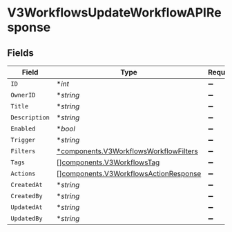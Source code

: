 # V3WorkflowsUpdateWorkflowAPIResponse


## Fields

| Field                                                                                           | Type                                                                                            | Required                                                                                        | Description                                                                                     |
| ----------------------------------------------------------------------------------------------- | ----------------------------------------------------------------------------------------------- | ----------------------------------------------------------------------------------------------- | ----------------------------------------------------------------------------------------------- |
| `ID`                                                                                            | **int*                                                                                          | :heavy_minus_sign:                                                                              | N/A                                                                                             |
| `OwnerID`                                                                                       | **string*                                                                                       | :heavy_minus_sign:                                                                              | N/A                                                                                             |
| `Title`                                                                                         | **string*                                                                                       | :heavy_minus_sign:                                                                              | N/A                                                                                             |
| `Description`                                                                                   | **string*                                                                                       | :heavy_minus_sign:                                                                              | N/A                                                                                             |
| `Enabled`                                                                                       | **bool*                                                                                         | :heavy_minus_sign:                                                                              | N/A                                                                                             |
| `Trigger`                                                                                       | **string*                                                                                       | :heavy_minus_sign:                                                                              | N/A                                                                                             |
| `Filters`                                                                                       | [*components.V3WorkflowsWorkflowFilters](../../models/components/v3workflowsworkflowfilters.md) | :heavy_minus_sign:                                                                              | N/A                                                                                             |
| `Tags`                                                                                          | [][components.V3WorkflowsTag](../../models/components/v3workflowstag.md)                        | :heavy_minus_sign:                                                                              | N/A                                                                                             |
| `Actions`                                                                                       | [][components.V3WorkflowsActionResponse](../../models/components/v3workflowsactionresponse.md)  | :heavy_minus_sign:                                                                              | N/A                                                                                             |
| `CreatedAt`                                                                                     | **string*                                                                                       | :heavy_minus_sign:                                                                              | N/A                                                                                             |
| `CreatedBy`                                                                                     | **string*                                                                                       | :heavy_minus_sign:                                                                              | N/A                                                                                             |
| `UpdatedAt`                                                                                     | **string*                                                                                       | :heavy_minus_sign:                                                                              | N/A                                                                                             |
| `UpdatedBy`                                                                                     | **string*                                                                                       | :heavy_minus_sign:                                                                              | N/A                                                                                             |